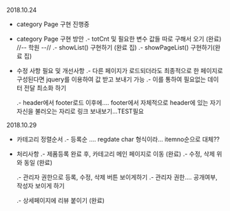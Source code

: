 2018.10.24
 - category Page 구현 진행중
 - category Page 구현 방안
 	.- totCnt 및 필요한 변수 값들 따로 구해서 오기 (완료) //-- 학원 --//
 	.- showList() 구현하기 (완료 집)
 	.- showPageList() 구현하기(완료 집)
 	
 - 수정 사항 필요 및 개선사항
 	.- 다른 페이지가 로드되더라도 최종적으로 한 페이지로 구성된다면 jquery를 이용하여 값 받고 보내기 가능
 	.- 이를 통하여 필요없는 데이터 전달 최소화 하기
 	
 	.- header에서 footer로드 이후에.... footer에서 자체적으로 header에 있는 자기자신을 불러오는 자리로 링크 보내보기...TEST필요
 	
 	
<!-- 링크에 함수 사용하는 방법 참고자료 -->
<!-- 	<a href="#" onclick="callFunction(); return false;">call function</a> -->

2018.10.29
 - 카테고리 정렬순서
 	.- 등록순 .... regdate char 형식이라... itemno순으로 대체??
 	
 - 처리사항
 	.- 제품등록 완료 후, 카테고리 메인 페이지로 이동 (완료)
 	.- 수정, 삭제 위와 동일 (완료)
 	
 	.- 관리자 권한으로 등록, 수정, 삭제 버튼 보이게하기
 	.- 관리자 권한.... 공개여부, 작성자 보이게 하기
 	
 	.- 상세페이지에 리뷰 붙이기 (완료)
 	
 	
